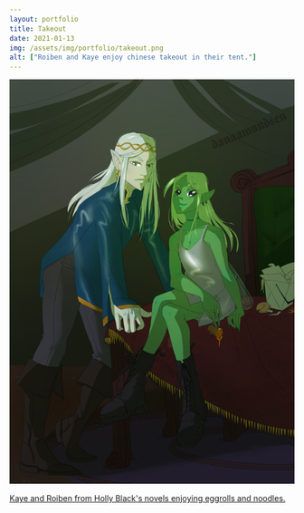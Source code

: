 ```yaml
---
layout: portfolio
title: Takeout
date: 2021-01-13
img: /assets/img/portfolio/takeout.png
alt: ["Roiben and Kaye enjoy chinese takeout in their tent."]
---
```


<a href="/assets/img/portfolio/takeout.png"><img src="/assets/img/portfolio/takeout.png" alt="Roiben and Kaye enjoy chinese takeout in their tent.">

Kaye and Roiben from Holly Black's novels enjoying eggrolls and noodles.
